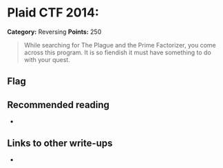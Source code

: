 # Plaid CTF 2014: 

**Category:** Reversing
**Points:** 250

> While searching for The Plague and the Prime Factorizer, you come across this program. It is so fiendish it must have something to do with your quest.

## Flag

## Recommended reading
* <NONE>

## Links to other write-ups
* <NONE>
